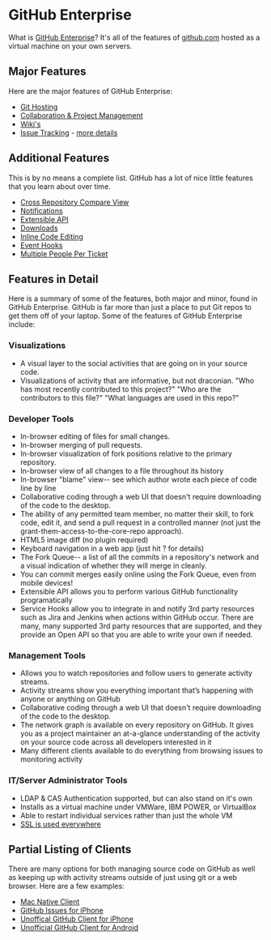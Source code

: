 # GitHub Enterprise

What is [GitHub Enterprise](https://enterprise.github.com/)?  It's all of the features of [github.com](http://github.com) hosted as a virtual machine on your own servers.

## Major Features

Here are the major features of GitHub Enterprise:

* [Git Hosting](https://enterprise.github.com/faq)
* [Collaboration & Project Management](https://github.com/features/projects/collaboration)
* [Wiki's](https://github.com/features/projects/wikis)
* [Issue Tracking](https://github.com/features/projects/issues) - [more details](https://github.com/blog/831-issues-2-0-the-next-generation)

## Additional Features

This is by no means a complete list.  GitHub has a lot of nice little features that you learn about over time.

* [Cross Repository Compare View](https://github.com/blog/683-cross-repository-compare-view)
* [Notifications](https://github.com/blog/821-mention-somebody-they-re-notified)
* [Extensible API](https://github.com/blog/879-api-v3-190-methods-to-build-on)
* [Downloads](https://github.com/blog/900-nodeload2-downloads-reloaded)
* [Inline Code Editing](https://github.com/blog/905-edit-like-an-ace)
* [Event Hooks](https://github.com/blog/964-all-of-the-hooks)
* [Multiple People Per Ticket](https://github.com/blog/1004-mention-autocompletion)

## Features in Detail

Here is a summary of some of the features, both major and minor, found in GitHub Enterprise.  GitHub is far more than just a place to put Git repos to get them off of your laptop.  Some of the features of GitHub Enterprise include:

### Visualizations
* A visual layer to the social activities that are going on in your source code.
* Visualizations of activity that are informative, but not draconian. "Who has most recently contributed to this project?" "Who are the contributors to this file?"  "What languages are used in this repo?"

### Developer Tools
* In-browser editing of files for small changes.
* In-browser merging of pull requests.
* In-browser visualization of fork positions relative to the primary repository.
* In-browser view of all changes to a file throughout its history
* In-browser "blame" view-- see which author wrote each piece of code line by line
* Collaborative coding through a web UI that doesn't require downloading of the code to the desktop.
* The ability of any permitted team member, no matter their skill, to fork code, edit it, and send a pull request in a controlled manner (not just the grant-them-access-to-the-core-repo approach).
* HTML5 image diff (no plugin required)
* Keyboard navigation in a web app (just hit ? for details)
* The Fork Queue-- a list of all the commits in a repository's network and a visual indication of whether they will merge in cleanly.
* You can commit merges easily online using the Fork Queue, even from mobile devices!
* Extensible API allows you to perform various GitHub functionality programatically
* Service Hooks allow you to integrate in and notify 3rd party resources such as Jira and Jenkins when actions within GitHub occur.  There are many, many supported 3rd party resources that are supported, and they provide an Open API so that you are able to write your own if needed.

### Management Tools
* Allows you to watch repositories and follow users to generate activity streams.
* Activity streams show you everything important that’s happening with anyone or anything on GitHub
* Collaborative coding through a web UI that doesn't require downloading of the code to the desktop.
* The network graph is available on every repository on GitHub. It gives you as a project maintainer an at-a-glance understanding of the activity on your source code across all developers interested in it
* Many different clients available to do everything from browsing issues to monitoring activity

### IT/Server Administrator Tools
* LDAP & CAS Authentication supported, but can also stand on it's own
* Installs as a virtual machine under VMWare, IBM POWER, or VirtualBox
* Able to restart individual services rather than just the whole VM
* [SSL is used everywhere](https://github.com/blog/738-sidejack-prevention-phase-2-ssl-everywhere)

## Partial Listing of Clients

There are many options for both managing source code on GitHub as well as keeping up with activity streams outside of just using git or a web browser.  Here are a few examples:

* [Mac Native Client](http://mac.github.com/)
* [GitHub Issues for iPhone](https://github.com/blog/904-announcing-github-issues-for-iphone)
* [Unoffical GitHub Client for iPhone](http://dbloete.github.com/ioctocat/)
* [Unofficial GitHub Client for Android](http://www.gandroidmix.com/hubdroid/)